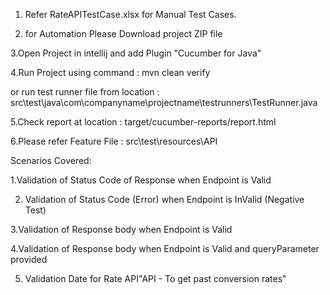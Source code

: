

1. Refer RateAPITestCase.xlsx for Manual Test Cases.

2. for Automation Please Download project ZIP file

3.Open Project in intellij and add Plugin "Cucumber for Java"

4.Run Project using command : mvn clean verify

  or run test runner file from location : src\test\java\com\companyname\projectname\testrunners\TestRunner.java

5.Check report at location : target/cucumber-reports/report.html

6.Please refer Feature File : src\test\resources\API

Scenarios Covered:

1.Validation of Status Code of Response when Endpoint is Valid

2. Validation of Status Code (Error) when Endpoint is InValid  (Negative Test)

3.Validation of Response body when Endpoint is Valid

4.Validation of Response body when Endpoint is Valid and queryParameter provided

5. Validation Date for Rate API"API - To get past conversion rates" 

